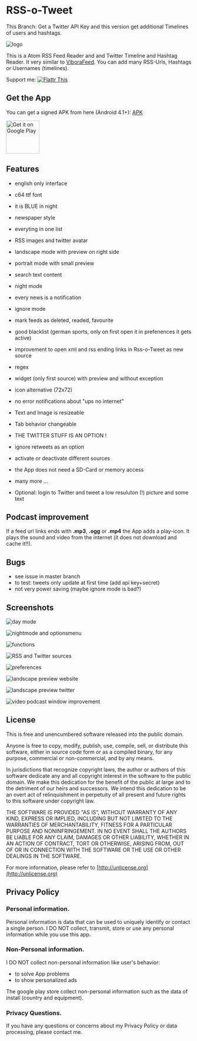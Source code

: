# RSS-o-Tweet

This Branch: Get a Twitter API Key and this version get additional Timelines of users and hashtags.

![logo](img/Icon.png)

This is a Atom RSS Feed Reader and and Twitter Timeline and Hashtag Reader. It very similar to [ViboraFeed](https://github.com/no-go/ViboraFeed). You can add many RSS-Urls, Hashtags or Usernames (timelines).

Support me: <a href="https://flattr.com/submit/auto?fid=o6wo7q&url=https%3A%2F%2Fgithub.com%2Fno-go%2FAnotherRSS" target="_blank">![Flattr This](img/flattr-badge-large.png)</a>

## Get the App

You can get a signed APK from here (Android 4.1+): [APK](https://raw.githubusercontent.com/no-go/AnotherRSS/tweeted/app/release/app-release.apk)

<a href="https://play.google.com/store/apps/details?id=de.digisocken.rss_o_tweet" target="_blank">
<img src="https://play.google.com/intl/en_us/badges/images/generic/en-play-badge.png" alt="Get it on Google Play" height="90"/></a>

## Features

- english only interface
- c64 ttf font
- it is BLUE in night
- newspaper style
- everyting in one list
- RSS images and twitter avatar
- landscape mode with preview on right side
- portrait mode with small preview
- search text content
- night mode
- every news is a notification
- ignore mode
- mark feeds as deleted, readed, favourite
- good blacklist (german sports, only on first open it in prefenences it gets active)
- improvement to open xml and rss ending links in Rss-o-Tweet as new source
- regex
- widget (only first source) with preview and without exception
- icon alternative (72x72)
- no error notifications about "ups no internet"
- Text and Image is resizeable
- Tab behavior changeable
- THE TWITTER STUFF IS AN OPTION !
- ignore retweets as an option
- activate or deactivate different sources
- the App does not need a SD-Card or memory access
- many more ...

- Optional: login to Twitter and tweet a low resuluton (!) picture and some text

## Podcast improvement

If a feed url links ends with **.mp3**, **.ogg** or **.mp4** the App adds a play-icon.
It plays the sound and video from the internet (it does not download and cache it!!).

## Bugs

- see issue in master branch
- to test: tweets only update at first time (add api key+secret)
- not very power saving (maybe ignore mode is bad?)

## Screenshots

![day mode](img/00.jpg)

![nightmode and optionsmenu](img/01.jpg)

![functions](img/02.jpg)

![RSS and Twitter sources](img/03.jpg)

![preferences](img/04.jpg)

![landscape preview website](img/05.jpg)

![landscape preview twitter](img/06.jpg)

![video podcast window improvement](img/07.jpg)

## License

This is free and unencumbered software released into the public domain.

Anyone is free to copy, modify, publish, use, compile, sell, or distribute this software, either in source code form or as a compiled binary, for any purpose, commercial or non-commercial, and by any means.

In jurisdictions that recognize copyright laws, the author or authors of this software dedicate any and all copyright interest in the software to the public domain. We make this dedication for the benefit of the public at large and to the detriment of our heirs and successors. We intend this dedication to be an overt act of relinquishment in perpetuity of all present and future rights to this software under copyright law.

THE SOFTWARE IS PROVIDED "AS IS", WITHOUT WARRANTY OF ANY KIND, EXPRESS OR IMPLIED, INCLUDING BUT NOT LIMITED TO THE WARRANTIES OF MERCHANTABILITY, FITNESS FOR A PARTICULAR PURPOSE AND NONINFRINGEMENT. IN NO EVENT SHALL THE AUTHORS BE LIABLE FOR ANY CLAIM, DAMAGES OR OTHER LIABILITY, WHETHER IN AN ACTION OF CONTRACT, TORT OR OTHERWISE, ARISING FROM, OUT OF OR IN CONNECTION WITH THE SOFTWARE OR THE USE OR OTHER DEALINGS IN THE SOFTWARE.

For more information, please refer to [http://unlicense.org](http://unlicense.org)

## Privacy Policy

### Personal information.

Personal information is data that can be used to uniquely identify or contact a single person. I DO NOT collect, transmit, store or use any personal information while you use this app.

### Non-Personal information.

I DO NOT collect non-personal information like user's behavior:

 -  to solve App problems
 -  to show personalized ads

The google play store collect non-personal information such as the data of install (country and equipment).

### Privacy Questions.

If you have any questions or concerns about my Privacy Policy or data processing, please contact me.

